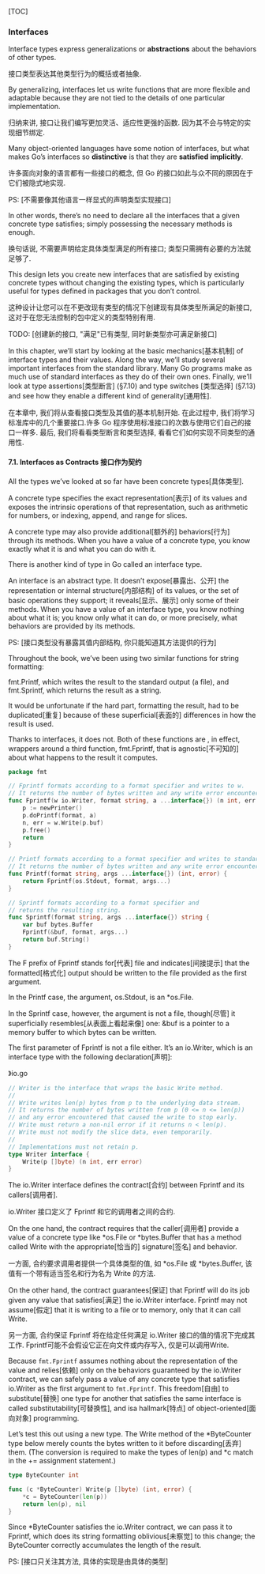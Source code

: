 [TOC]

### Interfaces

Interface types express generalizations or **abstractions** about the behaviors of other types. 

接口类型表达其他类型行为的概括或者抽象.

By generalizing, interfaces let us write functions that are more flexible and adaptable because they are not tied to the details of one particular implementation.

归纳来讲, 接口让我们编写更加灵活、适应性更强的函数. 因为其不会与特定的实现细节绑定. 

Many object-oriented languages have some notion of interfaces, but what makes Go’s interfaces so **distinctive** is that they are **satisfied** **implicitly**.

许多面向对象的语言都有一些接口的概念, 但 Go 的接口如此与众不同的原因在于它们被隐式地实现. 

PS: [不需要像其他语言一样显式的声明类型实现接口]

In other words, there’s no need to declare all the interfaces that a given concrete type satisfies; simply possessing the necessary methods is enough.

换句话说, 不需要声明给定具体类型满足的所有接口; 类型只需拥有必要的方法就足够了. 

This design lets you create new interfaces that are satisfied by existing concrete types without changing the existing types, which is particularly useful for types defined in packages that you don’t control.

这种设计让您可以在不更改现有类型的情况下创建现有具体类型所满足的新接口, 这对于在您无法控制的包中定义的类型特别有用.

TODO:  [创建新的接口, "满足"已有类型,  同时新类型亦可满足新接口]

In this chapter, we’ll start by looking at the basic mechanics[基本机制] of interface types and their values. Along the way, we’ll study several important interfaces from the standard library. Many Go programs make as much use of standard interfaces as they do of their own ones. Finally, we’ll look at type assertions[类型断言] (§7.10) and type switches [类型选择] (§7.13) and see how they enable a different kind of generality[通用性].

在本章中, 我们将从查看接口类型及其值的基本机制开始. 在此过程中, 我们将学习标准库中的几个重要接口.许多 Go 程序使用标准接口的次数与使用它们自己的接口一样多.  最后, 我们将看看类型断言和类型选择, 看看它们如何实现不同类型的通用性.

#### 7.1. Interfaces as Contracts 		接口作为契约

All the types we’ve looked at so far have been concrete types[具体类型]. 

A concrete type specifies the exact representation[表示] of its values and exposes the intrinsic operations of that representation, such as arithmetic for numbers, or indexing, append, and range for slices. 

A concrete type may also provide additional[额外的] behaviors[行为] through its methods. When you have a value of a concrete type, you know exactly what it is and what you can do with it.

There is another kind of type in Go called an interface type. 

An interface is an abstract type. It doesn’t expose[暴露出、公开] the representation or internal structure[内部结构] of its values, or the set of basic operations they support; it reveals[显示、展示] only some of their methods. When you have a value of an interface type, you know nothing about what it is; you know only what it can do, or more precisely, what behaviors are provided by its methods.

PS: [接口类型没有暴露其值内部结构, 你只能知道其方法提供的行为]

Throughout the book, we’ve been using two similar functions for string formatting: 

fmt.Printf, which writes the result to the standard output (a file), and fmt.Sprintf, which returns the result as a string. 

It would be unfortunate if the hard part, formatting the result, had to be duplicated[重复] because of these superficial[表面的] differences in how the result is used.

Thanks to interfaces, it does not. Both of these functions are , in effect, wrappers around a third function, fmt.Fprintf, that is agnostic[不可知的] about what happens to the result it computes.

~~~go
package fmt

// Fprintf formats according to a format specifier and writes to w.
// It returns the number of bytes written and any write error encountered.
func Fprintf(w io.Writer, format string, a ...interface{}) (n int, err error) {
	p := newPrinter()
	p.doPrintf(format, a)
	n, err = w.Write(p.buf)
	p.free()
	return
}

// Printf formats according to a format specifier and writes to standard output.
// It returns the number of bytes written and any write error encountered.
func Printf(format string, args ...interface{}) (int, error) { 
	return Fprintf(os.Stdout, format, args...)
}

// Sprintf formats according to a format specifier and 
// returns the resulting string.
func Sprintf(format string, args ...interface{}) string {
	var buf bytes.Buffer
	Fprintf(&buf, format, args...)
	return buf.String()
}
~~~

The F prefix of Fprintf stands for[代表] file and indicates[间接提示] that the formatted[格式化] output should be written to the file provided as the first argument. 

In the Printf case, the argument, os.Stdout, is an *os.File. 

In the Sprintf case, however, the argument is not a file, though[尽管] it superficially resembles[从表面上看起来像] one: &buf is a pointer to a memory buffer to which bytes can be written.

The first parameter of Fprintf is not a file either. It’s an io.Writer, which is an interface type with the following declaration[声明]:

》io.go

~~~go
// Writer is the interface that wraps the basic Write method.
//
// Write writes len(p) bytes from p to the underlying data stream.
// It returns the number of bytes written from p (0 <= n <= len(p))
// and any error encountered that caused the write to stop early.
// Write must return a non-nil error if it returns n < len(p).
// Write must not modify the slice data, even temporarily.
//
// Implementations must not retain p.
type Writer interface {
	Write(p []byte) (n int, err error)
}
~~~

The io.Writer interface defines the contract[合约] between Fprintf and its callers[调用者].

io.Writer 接口定义了 Fprintf 和它的调用者之间的合约.  

 On the one hand, the contract requires that the caller[调用者] provide a value of a concrete type like *os.File or *bytes.Buffer that has a method called Write with the appropriate[恰当的] signature[签名] and behavior. 

一方面, 合约要求调用者提供一个具体类型的值, 如 *os.File 或 *bytes.Buffer, 该值有一个带有适当签名和行为名为 Write 的方法. 

On the other hand, the contract guarantees[保证] that Fprintf will do its job given any value that satisfies[满足] the io.Writer interface. Fprintf may not assume[假定] that it is writing to a file or to memory, only that it can call Write.

另一方面, 合约保证 Fprintf 将在给定任何满足 io.Writer 接口的值的情况下完成其工作. Fprintf可能不会假设它正在向文件或内存写入, 仅是可以调用Write. 

Because `fmt.Fprintf` assumes nothing about the representation of the value and relies[依赖] only on the behaviors guaranteed by the io.Writer contract, we can safely pass a value of any concrete type that satisfies io.Writer as the first argument to `fmt.Fprintf`. This freedom[自由] to substitute[替换] one type for another that satisfies the same interface is called substitutability[可替换性], and isa hallmark[特点] of object-oriented[面向对象] programming.

Let’s test this out using a new type. The Write method of the *ByteCounter type below merely counts the bytes written to it before discarding[丢弃] them. (The conversion is required to make the types of len(p) and *c match in the += assignment statement.)

~~~go
type ByteCounter int

func (c *ByteCounter) Write(p []byte) (int, error) {
    *c = ByteCounter(len(p))
    return len(p), nil
}
~~~

Since *ByteCounter satisfies the io.Writer contract, we can pass it to Fprintf, which does its string formatting oblivious[未察觉] to this change; the ByteCounter correctly accumulates the length of the result.

PS: [接口只关注其方法, 具体的实现是由具体的类型]

